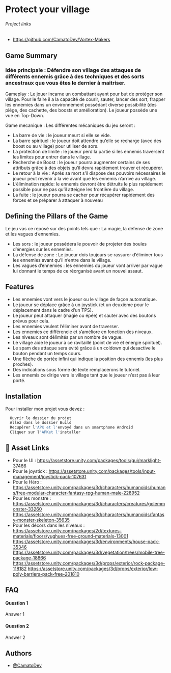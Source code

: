 
# Protect your village 
###### Project links
- https://github.com/CamatoDev/Vortex-Makers
## Game Summary

### Idée principale : Défendre son village des attaques de différents ennemis grâce à des techniques et des sorts ancestraux que vous êtes le dernier à maitriser. 

Gameplay : Le jouer incarne un combattant ayant pour but de protéger son village. Pour le faire il a la capacité de courir, sauter, lancer des sort, frapper les ennemies dans un environnement possédant diverse possibilité (des piège, des cachette, des boosts et amélioration). Le joueur possède une vue en Top-Down.

Game mecanique : Les différentes mécaniques du jeu seront : 
-	La barre de vie : le joueur meurt si elle se vide.
-	La barre spirituel : le joueur doit attendre qu’elle se recharge (avec des boost ou au village) pour utiliser de sors.
-	La protection de limite : le joueur perd la partie si les ennemis traversent les limites pour entrer dans le village. 
-	Recherche de Boost : le joueur pourra augmenter certains de ses attributs grâce à des objets qu’il devra rapidement trouver et récupérer. 
-	Le retour à la vie : Après sa mort s’il dispose des pouvoirs nécessaires le joueur peut revenir à la vie avant que les ennemis n’arrive au village. 
-	L’élimination rapide: le ennemis devront être détruits le plus rapidement possible pour ne pas qu’il atteigne les frontière du village. 
-	La fuite : le joueur pourra se cacher pour récupérer rapidement des forces et se préparer à attaquer à nouveau 


## Defining the Pillars of the Game

Le jeu vas ce reposé sur des points tels que : La magie, la défense de zone et les vagues d’ennemies. 
- Les sors : le joueur possédera le pouvoir de projeter des boules d’énergies sur les ennemies. 
- La défense de zone : Le joueur dois toujours se rassurer d’éliminer tous les ennemies avant qu’il n’entre dans le village.  
- Les vagues d’ennemies : les ennemies du joueur vont arriver par vague lui donnant le temps de ce réorganisé avant un nouvel assaut.






## Features

-	Les ennemies vont vers le joueur ou le village de façon automatique. 
-	Le joueur se déplace grâce à un joystick (et un deuxième pour le déplacement dans le cadre d’un TPS).
-	Le joueur peut attaquer (magie ou épée) et sauter avec des boutons prévus pour cela.
-	Les ennemies veulent l’éliminer avant de traverser.  
-	Les ennemies ce différencie et s’améliore en fonction des niveaux.
-	Les niveaux sont délimités par un nombre de vague.
-	Le village aide le joueur à ce ravitaillé (point de vie et energie spirituel). 
-	Le spam des attaque sera évité grâce à un coldown qui desactive le bouton pendant un temps cours. 
-	Une flèche de portée infini qui indique la position des ennemis (les plus proches).
-	Des indications sous forme de texte remplacerons le tutoriel. 
-	Les ennemis ce dirige vers le village tant que le joueur n’est pas à leur porté.


## Installation

Pour installer mon projet vous devez : 

```bash
  Ouvrir le dossier du projet 
  Allez dans le dossier Build
  Recupérer l'APK et l'envoyé dans un smartphone Android 
  Cliquer sur l'APKet l'installer 
```
    
## 🔗 Asset Links

- Pour le UI : https://assetstore.unity.com/packages/tools/gui/marklight-37466
- Pour le joystick : https://assetstore.unity.com/packages/tools/input-management/joystick-pack-107631 
- Pour le Héro : https://assetstore.unity.com/packages/3d/characters/humanoids/humans/free-modular-character-fantasy-rpg-human-male-228952
- Pour les monstre : https://assetstore.unity.com/packages/3d/characters/creatures/golemmonster-33260 https://assetstore.unity.com/packages/3d/characters/humanoids/fantasy-monster-skeleton-35635 
- Pour les décors dans les niveaux : https://assetstore.unity.com/packages/2d/textures-materials/floors/yughues-free-ground-materials-13001 https://assetstore.unity.com/packages/3d/environments/house-pack-35346 https://assetstore.unity.com/packages/3d/vegetation/trees/mobile-tree-package-18866 https://assetstore.unity.com/packages/3d/props/exterior/rock-package-118182 https://assetstore.unity.com/packages/3d/props/exterior/low-poly-barriers-pack-free-201810 



## FAQ

#### Question 1

Answer 1

#### Question 2

Answer 2


## Authors

- [@CamatoDev](https://github.com/CamatoDev)



